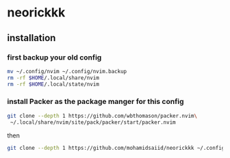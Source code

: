 # neorickkk

## installation

### first backup your old config
```bash
mv ~/.config/nvim ~/.config/nvim.backup
rm -rf $HOME/.local/share/nvim
rm -rf $HOME/.local/state/nvim
```

### install Packer as the package manger for this config
```bash
git clone --depth 1 https://github.com/wbthomason/packer.nvim\
 ~/.local/share/nvim/site/pack/packer/start/packer.nvim
```

then
```bash
git clone --depth 1 https://github.com/mohamidsaiid/neorickkk ~/.config/nvim
```
